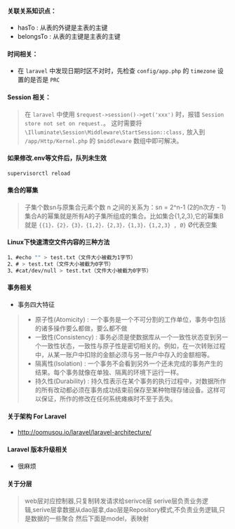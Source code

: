 #### 关联关系知识点：
- hasTo : 从表的外键是主表的主键
- belongsTo : 从表的主键是主表的主键

#### 时间相关：
- 在 `laravel` 中发现日期时区不对时，先检查 `config/app.php` 的 `timezone` 设置的是否是 `PRC`

#### Session 相关：
> 在 `laravel` 中使用 `$request->session()->get('xxx')` 时，报错 `Session store not set on request.`。
这时需要将 `\Illuminate\Session\Middleware\StartSession::class,` 放入到 `/app/Http/Kernel.php` 的 `$middleware` 数组中即可解决。

#### 如果修改.env等文件后，队列未生效
```bash
supervisorctl reload
```
#### 集合的幂集
> 子集个数sn与原集合元素个数 n 之间的关系为：sn = 2^n-1 (2的n次方 - 1)
> 集合A的幂集就是所有A的子集所组成的集合。比如集合{1,2,3},它的幂集B就是 `{{1}，{2}，{3}，{1,2}，{2,3}，{1,3}，{1,2,3} , Ø}` Ø代表空集

#### Linux下快速清空文件内容的三种方法
```bash
1、#echo "" > test.txt（文件大小被截为1字节）
2、# > test.txt（文件大小被截为0字节）
3、#cat/dev/null > test.txt（文件大小被截为0字节）
```

#### 事务相关
- 事务四大特征
> + 原子性(Atomicity) : 一个事务是一个不可分割的工作单位，事务中包括的诸多操作要么都做，要么都不做
> + 一致性(Consistency) : 事务必须是使数据库从一个一致性状态变到另一个一致性状态，一致性与原子性是密切相关的。例如，在一次转账过程中，从某一账户中扣除的金额必须与另一账户中存入的金额相等。
> + 隔离性(Isolation) : 一个事务不会看到另外一个还未完成的事务产生的结果。每个事务就像在单独、隔离的环境下运行一样。
> + 持久性(Durability) : 持久性表示在某个事务的执行过程中，对数据所作的所有改动都必须在事务成功结束前保存至某种物理存储设备。这样可以保证，所作的修改在任何系统瘫痪时不至于丢失。

#### 关于架构 For Laravel
- http://oomusou.io/laravel/laravel-architecture/

#### Laravel 版本升级相关
- 很麻烦

#### 关于分层
> web层对应控制器,只复制转发请求给serivce层
> serive层负责业务逻辑,serive层拿数据从dao层拿,dao层是Repository模式,不负责业务逻辑,只是数据的一些聚合
> 然后下面是model，表映射
